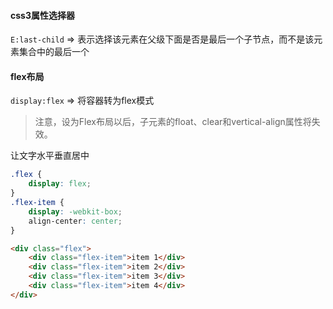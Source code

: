 #### css3属性选择器

`E:last-child` => 表示选择该元素在父级下面是否是最后一个子节点，而不是该元素集合中的最后一个
#### flex布局
`display:flex` => 将容器转为flex模式
>注意，设为Flex布局以后，子元素的float、clear和vertical-align属性将失效。

让文字水平垂直居中
```css
.flex {
	display: flex;
}
.flex-item {
	display: -webkit-box;
    align-center: center;
}
```

```html
<div class="flex">
	<div class="flex-item">item 1</div>
	<div class="flex-item">item 2</div>
	<div class="flex-item">item 3</div>
	<div class="flex-item">item 4</div>
</div>
```